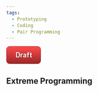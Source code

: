 ```yaml
---
tags:
  - Prototyping
  - Coding
  - Pair Programming
---
```


![Draft](/img/state/draft.png)


## Extreme Programming


